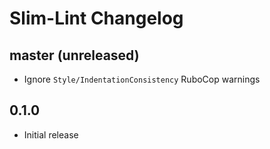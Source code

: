 # Slim-Lint Changelog

## master (unreleased)

* Ignore `Style/IndentationConsistency` RuboCop warnings

## 0.1.0

* Initial release
